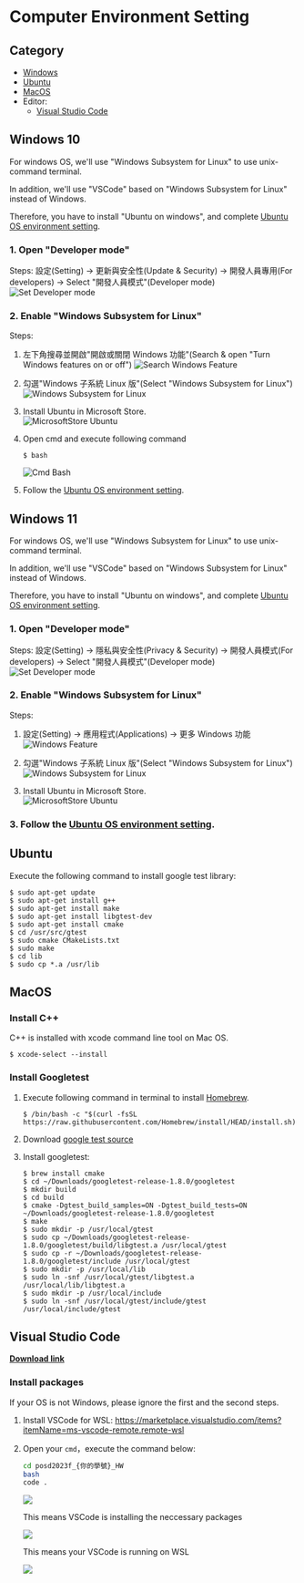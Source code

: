 # Computer Environment Setting

## Category

* [Windows](#windows)
* [Ubuntu](#ubuntu)
* [MacOS](#macos)
* Editor:
  * [Visual Studio Code](#visual-studio-code)

## Windows 10

For windows OS, we'll use "Windows Subsystem for Linux" to use unix-command terminal.

In addition, we'll use "VSCode" based on "Windows Subsystem for Linux" instead of Windows.

Therefore, you have to install "Ubuntu on windows", and complete [Ubuntu OS environment setting](#ubuntu).

### 1. Open "Developer mode"

Steps: 設定(Setting) -> 更新與安全性(Update & Security) -> 開發人員專用(For developers) -> Select "開發人員模式"(Developer mode)
![Set Developer mode](./img/computer/SetDeveloperMode.png)

### 2. Enable "Windows Subsystem for Linux"

Steps:
  1. 左下角搜尋並開啟"開啟或關閉 Windows 功能"(Search & open "Turn Windows features on or off")
  ![Search Windows Feature](./img/computer/SearchWindowsFeature.png)

  1. 勾選"Windows 子系統 Linux 版"(Select "Windows Subsystem for Linux")  
  ![Windows Subsystem for Linux](./img/computer/UbuntuOnWindowsSetting.png)

  1. Install Ubuntu in Microsoft Store.  
  ![MicrosoftStore Ubuntu](./img/computer/MicrosoftStoreUbuntu.png)

  1. Open cmd and execute following command  
      ```
      $ bash
      ```
      ![Cmd Bash](./img/computer/cmdBash.png)

  1. Follow the [Ubuntu OS environment setting](#ubuntu).

## Windows 11

For windows OS, we'll use "Windows Subsystem for Linux" to use unix-command terminal.

In addition, we'll use "VSCode" based on "Windows Subsystem for Linux" instead of Windows.

Therefore, you have to install "Ubuntu on windows", and complete [Ubuntu OS environment setting](#ubuntu).

### 1. Open "Developer mode"

Steps: 設定(Setting) -> 隱私與安全性(Privacy & Security) -> 開發人員模式(For developers) -> Select "開發人員模式"(Developer mode)
![Set Developer mode](./img/computer/SetDeveloperModeWin11.png)

### 2. Enable "Windows Subsystem for Linux"

Steps:
  1. 設定(Setting) -> 應用程式(Applications) -> 更多 Windows 功能  
  ![Windows Feature](./img/computer/Win11WindowsFeature.png)

  1. 勾選"Windows 子系統 Linux 版"(Select "Windows Subsystem for Linux")  
  ![Windows Subsystem for Linux](./img/computer/Win11UbuntuOnWindowsSetting.png)

  1. Install Ubuntu in Microsoft Store.  
  ![MicrosoftStore Ubuntu](./img/computer/Win11UbuntuDownload.png)


### 3. Follow the [Ubuntu OS environment setting](#ubuntu).

## Ubuntu

Execute the following command to install google test library:
```shell
$ sudo apt-get update
$ sudo apt-get install g++
$ sudo apt-get install make
$ sudo apt-get install libgtest-dev
$ sudo apt-get install cmake
$ cd /usr/src/gtest
$ sudo cmake CMakeLists.txt
$ sudo make
$ cd lib
$ sudo cp *.a /usr/lib
```

## MacOS

### Install C++

C++ is installed with xcode command line tool on Mac OS. 
```shell
$ xcode-select --install
```

### Install Googletest
1. Execute following command in terminal to install [Homebrew](https://brew.sh/index_zh-tw).
    ```shell
    $ /bin/bash -c "$(curl -fsSL https://raw.githubusercontent.com/Homebrew/install/HEAD/install.sh)"
    ```

2. Download [google test source](https://github.com/google/googletest/archive/release-1.8.0.zip)

3. Install googletest:

    ```shell
    $ brew install cmake
    $ cd ~/Downloads/googletest-release-1.8.0/googletest
    $ mkdir build
    $ cd build
    $ cmake -Dgtest_build_samples=ON -Dgtest_build_tests=ON ~/Downloads/googletest-release-1.8.0/googletest
    $ make
    $ sudo mkdir -p /usr/local/gtest
    $ sudo cp ~/Downloads/googletest-release-1.8.0/googletest/build/libgtest.a /usr/local/gtest
    $ sudo cp -r ~/Downloads/googletest-release-1.8.0/googletest/include /usr/local/gtest
    $ sudo mkdir -p /usr/local/lib
    $ sudo ln -snf /usr/local/gtest/libgtest.a /usr/local/lib/libgtest.a
    $ sudo mkdir -p /usr/local/include
    $ sudo ln -snf /usr/local/gtest/include/gtest /usr/local/include/gtest
    ```

## Visual Studio Code

**[Download link](https://code.visualstudio.com/download)**

### Install packages

If your OS is not Windows, please ignore the first and the second steps.

1. Install VSCode for WSL:
https://marketplace.visualstudio.com/items?itemName=ms-vscode-remote.remote-wsl

2. Open your `cmd`，execute the command below:
    ```bash
    cd posd2023f_{你的學號}_HW
    bash
    code .
    ```
    ![](https://i.imgur.com/0obo7Ob.png)

    This means VSCode is installing the neccessary packages

    ![](https://i.imgur.com/YUMa73H.png)

    This means your VSCode is running on WSL
    
    ![](https://i.imgur.com/M5JCcGx.png)
